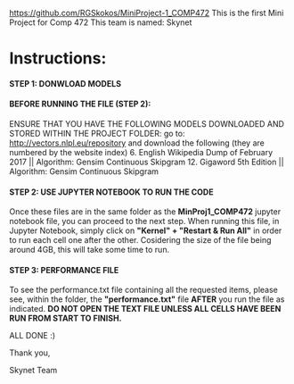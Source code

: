 https://github.com/RGSkokos/MiniProject-1_COMP472
This is the first Mini Project for Comp 472
This team is named: Skynet
# Instructions:
#### STEP 1: DONWLOAD MODELS
#### BEFORE RUNNING THE FILE (STEP 2):
ENSURE THAT YOU HAVE THE FOLLOWING MODELS DOWNLOADED AND STORED WITHIN THE PROJECT FOLDER:
  go to: http://vectors.nlpl.eu/repository and download the following (they are numbered by the website index)
  6.  English Wikipedia Dump of February 2017  ||  Algorithm: Gensim Continuous Skipgram
  12. Gigaword 5th Edition                     ||  Algorithm: Gensim Continuous Skipgram
  
#### STEP 2: USE JUPYTER NOTEBOOK TO RUN THE CODE  
Once these files are in the same folder as the **MinProj1_COMP472**  jupyter notebook file, you can proceed to the next step.
When running this file, in Jupyter Notebook, simply click on **"Kernel" + "Restart & Run All"** in order to run each cell one after the other.
Cosidering the size of the file being around 4GB, this will take some time to run.

#### STEP 3: PERFORMANCE FILE
To see the performance.txt file containing all the requested items, please see, within the folder, the **"performance.txt"** file **AFTER** you run the file as indicated.
**DO NOT OPEN THE TEXT FILE UNLESS ALL CELLS HAVE BEEN RUN FROM START TO FINISH.**

ALL DONE :)

Thank you,

Skynet Team


